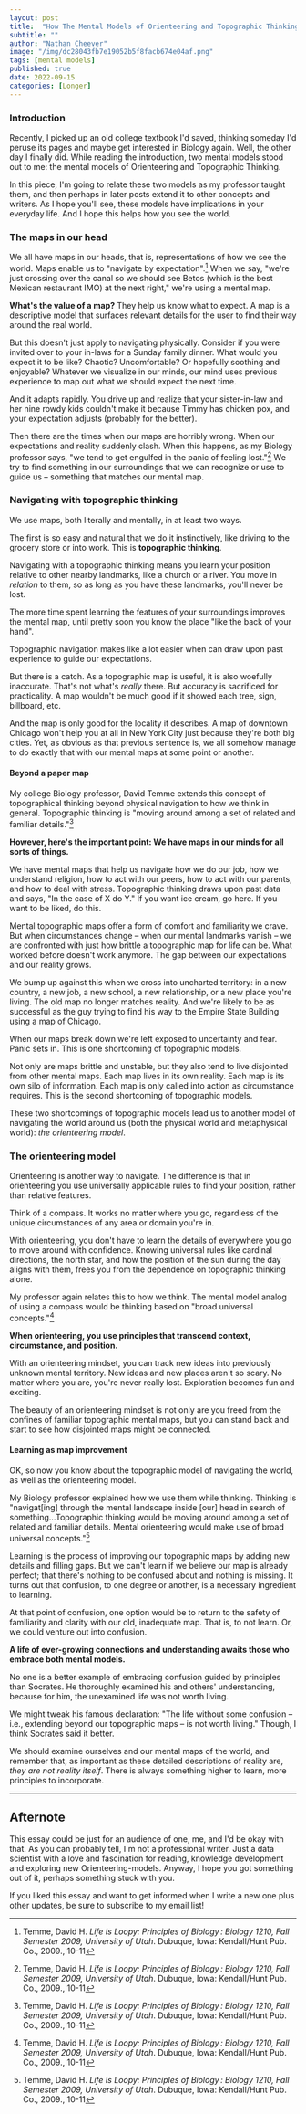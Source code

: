 ```yaml
---
layout: post
title:  "How The Mental Models of Orienteering and Topographic Thinking Can Help Us Understand The World"
subtitle: ""
author: "Nathan Cheever"
image: "/img/dc28043fb7e19052b5f8facb674e04af.png"
tags: [mental models]
published: true
date: 2022-09-15
categories: [Longer]
---
```


### Introduction
Recently, I picked up an old college textbook I'd saved, thinking someday I'd peruse its pages and maybe get interested in Biology again. Well, the other day I finally did. While reading the introduction, two mental models stood out to me: the mental models of Orienteering and Topographic Thinking.

In this piece, I'm going to relate these two models as my professor taught them, and then perhaps in later posts extend it to other concepts and writers. As I hope you'll see, these models have implications in your everyday life. And I hope this helps how you see the world.

### The maps in our head
We all have maps in our heads, that is, representations of how we see the world. Maps enable us to "navigate by expectation".[^1] When we say, "we're just crossing over the canal so we should see Betos (which is the best Mexican restaurant IMO) at the next right," we're using a mental map. 

**What's the value of a map?** They help us know what to expect. A map is a descriptive model that surfaces relevant details for the user to find their way around the real world.

But this doesn't just apply to navigating physically. Consider if you were invited over to your in-laws for a Sunday family dinner. What would you expect it to be like? Chaotic? Uncomfortable? Or hopefully soothing and enjoyable? Whatever we visualize in our minds, our mind uses previous experience to map out what we should expect the next time. 

And it adapts rapidly. You drive up and realize that your sister-in-law and her nine rowdy kids couldn't make it because Timmy has chicken pox, and your expectation adjusts (probably for the better).

Then there are the times when our maps are horribly wrong. When our expectations and reality suddenly clash. When this happens, as my Biology professor says, "we tend to get engulfed in the panic of feeling lost."[^1] We try to find something in our surroundings that we can recognize or use to guide us – something that matches our mental map.

### Navigating with topographic thinking

We use maps, both literally and mentally, in at least two ways.

The first is so easy and natural that we do it instinctively, like driving to the grocery store or into work. This is **topographic thinking**.  

Navigating with a topographic thinking means you learn your position relative to other nearby landmarks, like a church or a river. You move in _relation_ to them, so as long as you have these landmarks, you'll never be lost. 

The more time spent learning the features of your surroundings improves the mental map, until pretty soon you know the place "like the back of your hand".

Topographic navigation makes like a lot easier when can draw upon past experience to guide our expectations. 

But there is a catch. 
As a topographic map is useful, it is also woefully inaccurate.
That's not what's _really_ there. 
But accuracy is sacrificed for practicality.
A map wouldn't be much good if it showed each tree, sign, billboard, etc.

And the map is only good for the locality it describes. A map of downtown Chicago won't help you at all in New York City just because they're both big cities. Yet, as obvious as that previous sentence is, we all somehow manage to do exactly that with our mental maps at some point or another.

####  Beyond a paper map

My college Biology professor, David Temme extends this concept of topographical thinking beyond physical navigation to how we think in general. Topographic thinking is "moving around among a set of related and familiar details."[^1]

**However, here's the important point: We have maps in our minds for all sorts of things.**

We have mental maps that help us navigate how we do our job, how we understand religion, how to act with our peers, how to act with our parents, and how to deal with stress. Topographic thinking draws upon past data and says, "In the case of X do Y." If you want ice cream, go here. If you want to be liked, do this.

Mental topographic maps offer a form of comfort and familiarity we crave. 
But when circumstances change – when our mental landmarks vanish – we are confronted with just how brittle a topographic map for life can be. What worked before doesn't work anymore. The gap between our expectations and our reality grows.

We bump up against this when we cross into uncharted territory: in a new country, a new job, a new school, a new relationship, or a new place you're living. The old map no longer matches reality. And we're likely to be as successful as the guy trying to find his way to the Empire State Building using a map of Chicago.

When our maps break down we're left exposed to uncertainty and fear. Panic sets in. This is one shortcoming of topographic models.

Not only are maps brittle and unstable, but they also tend to live disjointed from other mental maps. Each map lives in its own reality. Each map is its own silo of information. Each map is only called into action as circumstance requires. This is the second shortcoming of topographic models.

These two shortcomings of topographic models lead us to another model of navigating the world around us (both the physical world and metaphysical world): _the orienteering model_.


### The orienteering model

Orienteering is another way to navigate. The difference is that in orienteering you use universally applicable rules to find your position, rather than relative features.

Think of a compass. It works no matter where you go, regardless of the unique circumstances of any area or domain you're in.

With orienteering, you don't have to learn the details of everywhere you go to move around with confidence. Knowing universal rules like cardinal directions, the north star, and how the position of the sun during the day aligns with them, frees you from the dependence on topographic thinking alone.

My professor again relates this to how we think. The mental model analog of using a compass would be thinking based on "broad universal concepts."[^1]

**When orienteering, you use principles that transcend context, circumstance, and position.**

With an orienteering mindset, you can track new ideas into previously unknown mental territory. New ideas and new places aren't so scary. 
No matter where you are, you're never really lost. Exploration becomes fun and exciting.

The beauty of an orienteering mindset is not only are you freed from the confines of familiar topographic mental maps, but you can stand back and start to see how disjointed maps might be connected.

#### Learning as map improvement
OK, so now you know about the topographic model of navigating the world, as well as the orienteering model.  

My Biology professor explained how we use them while thinking. Thinking is "navigat[ing] through the mental landscape inside [our] head in search of something...Topographic thinking would be moving around among a set of related and familiar details. Mental orienteering would make use of broad universal concepts."[^1] 

Learning is the process of improving our topographic maps by adding new details and filling gaps. But we can't learn if we believe our map is already perfect; that there's nothing to be confused about and nothing is missing. It turns out that confusion, to one degree or another, is a necessary ingredient to learning.

At that point of confusion, one option would be to return to the safety of familiarity and clarity with our old, inadequate map. That is, to not learn. Or, we could venture out into confusion. 

**A life of ever-growing connections and understanding awaits those who embrace both mental models.** 

No one is a better example of embracing confusion guided by principles than Socrates. He thoroughly examined his and others' understanding, because for him, the unexamined life was not worth living.  

We might tweak his famous declaration: "The life without some confusion – i.e., extending beyond our topographic maps – is not worth living." Though, I think Socrates said it better. 

We should examine ourselves and our mental maps of the world, and remember that, as important as these detailed descriptions of reality are, _they are not reality itself_. There is always something higher to learn, more principles to incorporate. 

---- 

## Afternote

This essay could be just for an audience of one, me, and I'd be okay with that. As you can probably tell, I'm not a professional writer. Just a data scientist with a love and fascination for reading, knowledge development and exploring new Orienteering-models. Anyway, I hope you got something out of it, perhaps something stuck with you.

If you liked this essay and want to get informed when I write a new one plus other updates, be sure to subscribe to my email list!



[^1]:	Temme, David H. _Life Is Loopy: Principles of Biology : Biology 1210, Fall Semester 2009, University of Utah_. Dubuque, Iowa: Kendall/Hunt Pub. Co., 2009., 10-11
